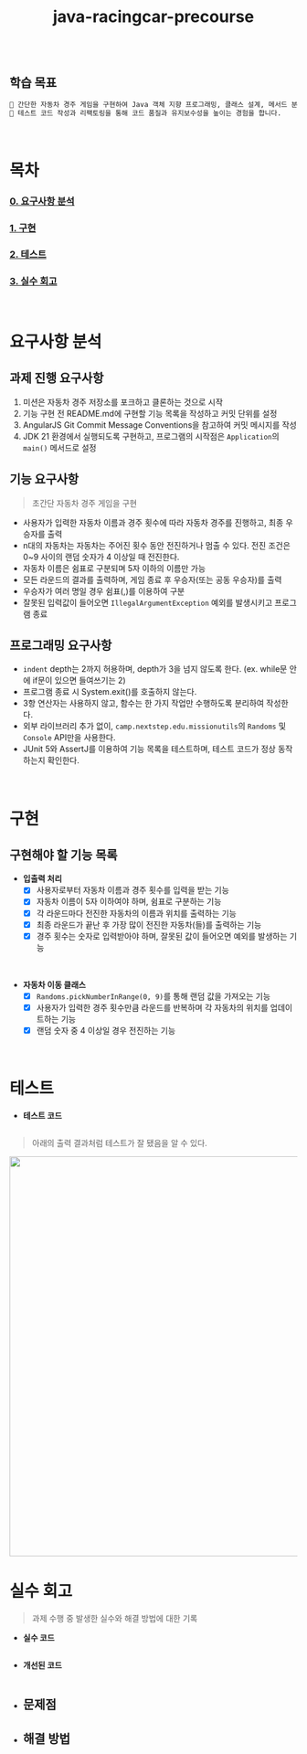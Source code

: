 <div align="center">

<h1>java-racingcar-precourse</h1>

<br />

</div>

<br />

## 학습 목표
```markdown
📝 간단한 자동차 경주 게임을 구현하여 Java 객체 지향 프로그래밍, 클래스 설계, 메서드 분리, 랜덤 요소 제어 등을 학습하고, Git 및 GitHub 활용에 익숙해진다.
📝 테스트 코드 작성과 리팩토링을 통해 코드 품질과 유지보수성을 높이는 경험을 합니다.
```

<br />

# 목차

### [0. 요구사항 분석](#요구사항-분석)

### [1. 구현](#구현)

### [2. 테스트](#테스트)

### [3. 실수 회고](#실수-회고)

<br />

# 요구사항 분석

## 과제 진행 요구사항
1. 미션은 자동차 경주 저장소를 포크하고 클론하는 것으로 시작
2. 기능 구현 전 README.md에 구현할 기능 목록을 작성하고 커밋 단위를 설정
3. AngularJS Git Commit Message Conventions을 참고하여 커밋 메시지를 작성
4. JDK 21 환경에서 실행되도록 구현하고, 프로그램의 시작점은 `Application`의 `main()` 메서드로 설정

## 기능 요구사항
> 초간단 자동차 경주 게임을 구현
- 사용자가 입력한 자동차 이름과 경주 횟수에 따라 자동차 경주를 진행하고, 최종 우승자를 출력
- n대의 자동차는 자동차는 주어진 횟수 동안 전진하거나 멈출 수 있다. 전진 조건은 0~9 사이의 랜덤 숫자가 4 이상일 때 전진한다.
- 자동차 이름은 쉼표로 구분되며 5자 이하의 이름만 가능
- 모든 라운드의 결과를 출력하며, 게임 종료 후 우승자(또는 공동 우승자)를 출력
- 우승자가 여러 명일 경우 쉼표(,)를 이용하여 구분
- 잘못된 입력값이 들어오면 `IllegalArgumentException` 예외를 발생시키고 프로그램 종료

## 프로그래밍 요구사항
- `indent` depth는 2까지 허용하며, depth가 3을 넘지 않도록 한다. (ex. while문 안에 if문이 있으면 들여쓰기는 2)
- 프로그램 종료 시 System.exit()를 호출하지 않는다.
- 3항 연산자는 사용하지 않고, 함수는 한 가지 작업만 수행하도록 분리하여 작성한다.
- 외부 라이브러리 추가 없이, `camp.nextstep.edu.missionutils`의 `Randoms` 및 `Console` API만을 사용한다.
- JUnit 5와 AssertJ를 이용하여 기능 목록을 테스트하며, 테스트 코드가 정상 동작하는지 확인한다.

<br />

# 구현

## 구현해야 할 기능 목록

- **입출력 처리**
    - [x] 사용자로부터 자동차 이름과 경주 횟수를 입력을 받는 기능
    - [x] 자동차 이름이 5자 이하여야 하며, 쉼표로 구분하는 기능
    - [x] 각 라운드마다 전진한 자동차의 이름과 위치를 출력하는 기능
    - [x] 최종 라운드가 끝난 후 가장 많이 전진한 자동차(들)를 출력하는 기능
    - [x] 경주 횟수는 숫자로 입력받아야 하며, 잘못된 값이 들어오면 예외를 발생하는 기능

<br />

- **자동차 이동 클래스**
    - [x] `Randoms.pickNumberInRange(0, 9)`를 통해 랜덤 값을 가져오는 기능
    - [x] 사용자가 입력한 경주 횟수만큼 라운드를 반복하며 각 자동차의 위치를 업데이트하는 기능
    - [x] 랜덤 숫자 중 4 이상일 경우 전진하는 기능

<br />

# 테스트
- **테스트 코드**
```java

```


> 아래의 출력 결과처럼 테스트가 잘 됐음을 알 수 있다.

<img src="" width="700;" alt="">

<br />

# 실수 회고

> 과제 수행 중 발생한 실수와 해결 방법에 대한 기록

- **실수 코드**
```java

```

- **개선된 코드**
```java

```

- **문제점**
    - 

- **해결 방법**
    - 

<br />